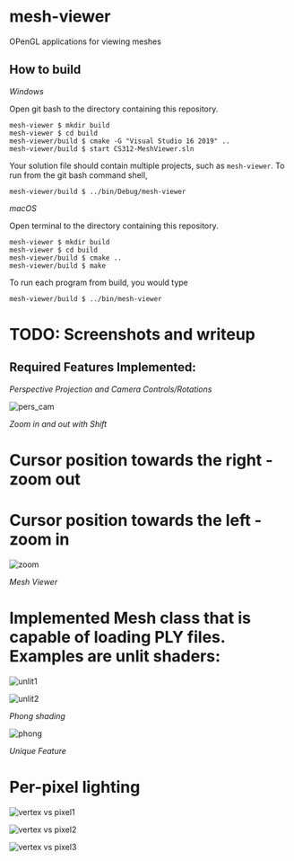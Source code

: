 # mesh-viewer

OPenGL applications for viewing meshes

## How to build

*Windows*

Open git bash to the directory containing this repository.

```
mesh-viewer $ mkdir build
mesh-viewer $ cd build
mesh-viewer/build $ cmake -G "Visual Studio 16 2019" ..
mesh-viewer/build $ start CS312-MeshViewer.sln
```

Your solution file should contain multiple projects, such as `mesh-viewer`.
To run from the git bash command shell, 

```
mesh-viewer/build $ ../bin/Debug/mesh-viewer
```

*macOS*

Open terminal to the directory containing this repository.

```
mesh-viewer $ mkdir build
mesh-viewer $ cd build
mesh-viewer/build $ cmake ..
mesh-viewer/build $ make
```

To run each program from build, you would type

```
mesh-viewer/build $ ../bin/mesh-viewer
```

# TODO: Screenshots and writeup


## Required Features Implemented:


*Perspective Projection and Camera Controls/Rotations*


![pers_cam](https://github.com/shaili-regmi/mesh-viewer/blob/main/pers_view%20and%20camera%20control.png)


*Zoom in and out with Shift*


# Cursor position towards the right - zoom out


# Cursor position towards the left - zoom in


![zoom](https://github.com/shaili-regmi/mesh-viewer/blob/main/zoom.png)


*Mesh Viewer*


# Implemented Mesh class that is capable of loading PLY files. Examples are unlit shaders:


![unlit1](https://github.com/shaili-regmi/mesh-viewer/blob/main/unlit1.png)


![unlit2](https://github.com/shaili-regmi/mesh-viewer/blob/main/unlit2.png)


*Phong shading*


![phong](https://github.com/shaili-regmi/mesh-viewer/blob/main/phong.png)


*Unique Feature*


# Per-pixel lighting


![vertex vs pixel1](https://github.com/shaili-regmi/mesh-viewer/blob/main/Per-vertex%20vs%20Per-pixel.png)


![vertex vs pixel2](https://github.com/shaili-regmi/mesh-viewer/blob/main/Per-vertex%20vs%20Per-pixel%202.png)


![vertex vs pixel3](https://github.com/shaili-regmi/mesh-viewer/blob/main/Per-vertex%20vs%20Per-pixel%203.png)

